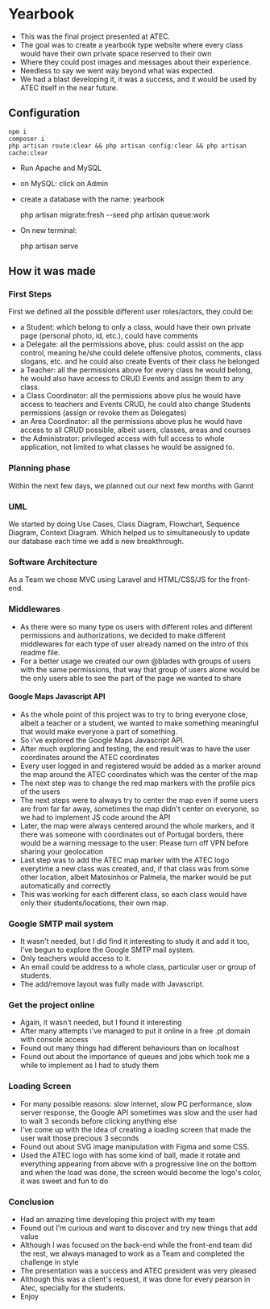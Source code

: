 # Yearbook #

- This was the final project presented at ATEC.
- The goal was to create a yearbook type website where every class would have their own private space reserved to their own
- Where they could post images and messages about their experience.
- Needless to say we went way beyond what was expected.
- We had a blast developing it, it was a success, and it would be used by ATEC itself in the near future.

## Configuration ##

    npm i
    composer i
    php artisan route:clear && php artisan config:clear && php artisan cache:clear

- Run Apache and MySQL
- on MySQL: click on Admin
- create a database with the name: yearbook


    php artisan migrate:fresh --seed
    php artisan queue:work

- On new terminal:


    php artisan serve

## How it was made ##

### First Steps ###
First we defined all the possible different user roles/actors, they could be:

- a Student: which belong to only a class, would have their own private page (personal photo, id, etc.), could have comments
- a Delegate: all the permissions above, plus: could assist on the app control, meaning he/she could delete offensive photos, comments, class slogans, etc. and he could also create Events of their class he belonged
- a Teacher: all the permissions above for every class he would belong, he would also have access to CRUD Events and assign them to any class.
- a Class Coordinator: all the permissions above plus he would have access to teachers and Events CRUD, he could also change Students permissions (assign or revoke them as Delegates)
- an Area Coordinator: all the permissions above plus he would have access to all CRUD possible, albeit users, classes, areas and courses
- the Administrator: privileged access with full access to whole application, not limited to what classes he would be assigned to.

### Planning phase ###

Within the next few days, we planned out our next few months with Gannt

### UML ###

We started by doing Use Cases, Class Diagram, Flowchart, Sequence Diagram, Context Diagram.
Which helped us to simultaneously to update our database each time we add a new breakthrough.

### Software Architecture ###

As a Team we chose MVC using Laravel and HTML/CSS/JS for the front-end.

### Middlewares ###

- As there were so many type os users with different roles and different permissions and authorizations, we decided to make
different middlewares for each type of user already named on the intro of this readme file.
- For a better usage we created our own @blades with groups of users with the same permissions, that way that group of users alone would be the only users able to see the part of the page we wanted to share

#### Google Maps Javascript API ####

- As the whole point of this project was to try to bring everyone close, albeit a teacher or a student, we wanted to make something meaningful that would make everyone a part of something.
- So i've explored the Google Maps Javascript API.
- After much exploring and testing, the end result was to have the user coordinates around the ATEC coordinates
- Every user logged in and registered would be added as a marker around the map around the ATEC coordinates which was the center of the map
- The next step was to change the red map markers with the profile pics of the users
- The next steps were to always try to center the map even if some users are from far far away, sometimes the map didn't center on everyone, so we had to implement JS code around the API
- Later, the map were always centered around the whole markers, and it there was someone with coordinates out of Portugal borders, there would be a warning message to the user: Please turn off VPN before sharing your geolocation
- Last step was to add the ATEC map marker with the ATEC logo everytime a new class was created, and, if that class was from some other location, albeit Matosinhos or Palmela, the marker would be put automatically and correctly
- This was working for each different class, so each class would have only their students/locations, their own map.

### Google SMTP mail system ###

- It wasn't needed, but I did find it interesting to study it and add it too, I've begun to explore the Google SMTP mail system.
- Only teachers would access to it.
- An email could be address to a whole class, particular user or group of students.
- The add/remove layout was fully made with Javascript.

### Get the project online ###

- Again, it wasn't needed, but I found it interesting
- After many attempts i've managed to put it online in a free .pt domain with console access
- Found out many things had different behaviours than on localhost
- Found out about the importance of queues and jobs which took me a while to implement as I had to study them

### Loading Screen ###

- For many possible reasons: slow internet, slow PC performance, slow server response, the Google API sometimes was slow and the user had to wait 3 seconds before clicking anything else
- I've come up with the idea of creating a loading screen that made the user wait those precious 3 seconds
- Found out about SVG image manipulation with Figma and some CSS.
- Used the ATEC logo with has some kind of ball, made it rotate and everything appearing from above with a progressive line on the bottom and when the load was done, the screen would become the logo's color, it was sweet and fun to do

### Conclusion ###

- Had an amazing time developing this project with my team
- Found out I'm curious and want to discover and try new things that add value
- Although I was focused on the back-end while the front-end team did the rest, we always managed to work as a Team and completed the challenge in style
- The presentation was a success and ATEC president was very pleased
- Although this was a client's request, it was done for every pearson in Atec, specially for the students.
- Enjoy
